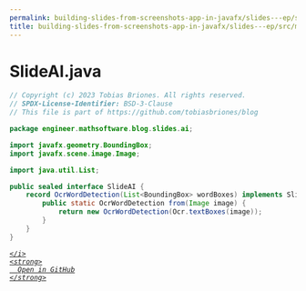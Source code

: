 ```yaml
---
permalink: building-slides-from-screenshots-app-in-javafx/slides---ep/src/main/java/engineer/mathsoftware/blog/slides/ai/SlideAI.java.html
title: building-slides-from-screenshots-app-in-javafx/slides---ep/src/main/java/engineer/mathsoftware/blog/slides/ai/SlideAI.java
---
```


# SlideAI.java
```java
// Copyright (c) 2023 Tobias Briones. All rights reserved.
// SPDX-License-Identifier: BSD-3-Clause
// This file is part of https://github.com/tobiasbriones/blog

package engineer.mathsoftware.blog.slides.ai;

import javafx.geometry.BoundingBox;
import javafx.scene.image.Image;

import java.util.List;

public sealed interface SlideAI {
    record OcrWordDetection(List<BoundingBox> wordBoxes) implements SlideAI {
        public static OcrWordDetection from(Image image) {
            return new OcrWordDetection(Ocr.textBoxes(image));
        }
    }
}

```
<div class="social open-gh-btn my-4">
  <a class="btn btn-github" href="https://github.com/tobiasbriones/blog/tree/main/swe/dev/java/javafx/drawing/productivity/building-slides-from-screenshots-app-in-javafx/slides---ep/src/main/java/engineer/mathsoftware/blog/slides/ai/SlideAI.java" target="_blank">
    <i class="fab fa-github">
      
    </i>
    <strong>
      Open in GitHub
    </strong>
  </a>
</div>